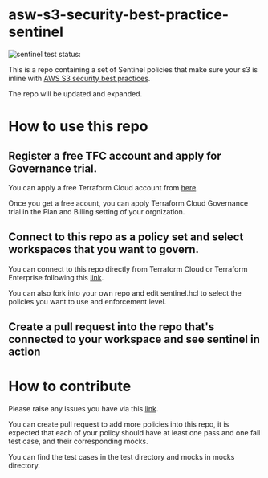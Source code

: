 # asw-s3-security-best-practice-sentinel

![sentinel test status:](https://github.com/ausmartway/aws-s3-security-best-practice-sentinel/workflows/sentinel/badge.svg)

This is a repo containing a set of Sentinel policies that make sure your s3 is inline with [AWS S3 security best practices](https://docs.aws.amazon.com/AmazonS3/latest/dev/security-best-practices.html).

The repo will be updated and expanded.

# How to use this repo

## Register a free TFC account and apply for Governance trial.

You can apply a free Terraform Cloud account from [here](https://app.terraform.io/signup/account). 

Once you get a free acount, you can apply Terraform Cloud Governance trial in the Plan and Billing setting of your orgnization.

## Connect to this repo as a policy set and select workspaces that you want to govern.

You can connect to this repo directly from Terraform Cloud or Terraform Enterprise following this [link](https://www.terraform.io/docs/cloud/getting-started/policies.html#integrating-with-vcs). 

You can also fork into your own repo and edit sentinel.hcl to select the policies you want to use and enforcement level.

## Create a pull request into the repo that's connected to your workspace and see sentinel in action

# How to contribute

Please raise any issues you have via this [link](https://github.com/ausmartway/aws-s3-security-best-practice-sentinel/issues/new/choose).

You can create pull request to add more policies into this repo, it is expected that each of your policy should have at least one pass and one fail test case, and their corresponding mocks.

You can find the test cases in the test directory and mocks in mocks directory.











